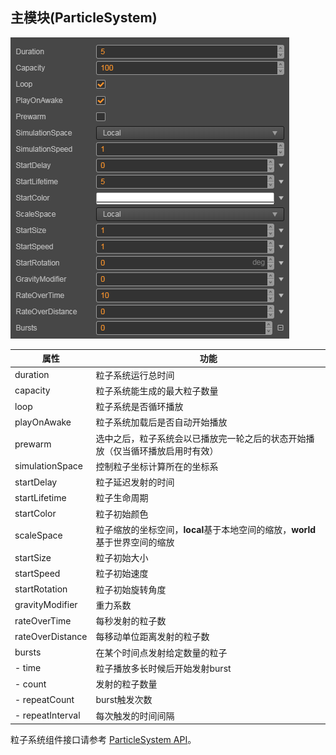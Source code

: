 ## 主模块(ParticleSystem)

![](particle-system/main.png)

属性|功能
| --               | --
| duration         | 粒子系统运行总时间
| capacity         | 粒子系统能生成的最大粒子数量
| loop             | 粒子系统是否循环播放
| playOnAwake      | 粒子系统加载后是否自动开始播放
| prewarm          | 选中之后，粒子系统会以已播放完一轮之后的状态开始播放（仅当循环播放启用时有效）
| simulationSpace  | 控制粒子坐标计算所在的坐标系
| startDelay       | 粒子延迟发射的时间
| startLifetime    | 粒子生命周期
| startColor       | 粒子初始颜色
| scaleSpace       | 粒子缩放的坐标空间，**local**基于本地空间的缩放，**world**基于世界空间的缩放
| startSize        | 粒子初始大小
| startSpeed       | 粒子初始速度
| startRotation    | 粒子初始旋转角度
| gravityModifier  | 重力系数
| rateOverTime     | 每秒发射的粒子数
| rateOverDistance | 每移动单位距离发射的粒子数
| bursts           | 在某个时间点发射给定数量的粒子
- time             | 粒子播放多长时候后开始发射burst
- count | 发射的粒子数量
- repeatCount | burst触发次数
- repeatInterval | 每次触发的时间间隔

粒子系统组件接口请参考 [ParticleSystem API](https://docs.cocos.com/creator3d/api/zh/classes/particle.particlesystem.html)。
